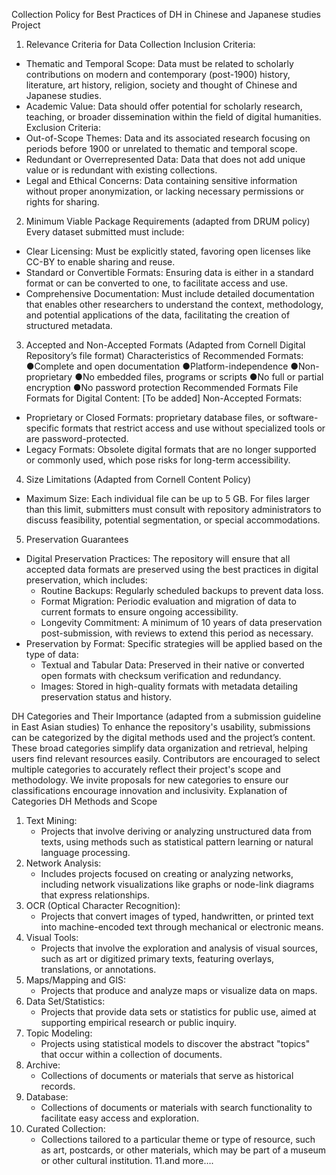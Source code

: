 Collection Policy for Best Practices of DH in Chinese and Japanese studies Project

1. Relevance Criteria for Data Collection
Inclusion Criteria:
- Thematic and Temporal Scope: Data must be related to scholarly contributions on modern and contemporary (post-1900) history, literature, art history, religion, society and thought of Chinese and Japanese studies. 
- Academic Value: Data should offer potential for scholarly research, teaching, or broader dissemination within the field of digital humanities.
Exclusion Criteria:
- Out-of-Scope Themes: Data and its associated research focusing on periods before 1900 or unrelated to thematic and temporal scope. 
- Redundant or Overrepresented Data: Data that does not add unique value or is redundant with existing collections.
- Legal and Ethical Concerns: Data containing sensitive information without proper anonymization, or lacking necessary permissions or rights for sharing.

2. Minimum Viable Package Requirements (adapted from DRUM policy)
Every dataset submitted must include:
- Clear Licensing: Must be explicitly stated, favoring open licenses like CC-BY to enable sharing and reuse.
- Standard or Convertible Formats: Ensuring data is either in a standard format or can be converted to one, to facilitate access and use.
- Comprehensive Documentation: Must include detailed documentation that enables other researchers to understand the context, methodology, and potential applications of the data, facilitating the creation of structured metadata.
3. Accepted and Non-Accepted Formats (Adapted from Cornell Digital Repository’s file format)
Characteristics of Recommended Formats:
●Complete and open documentation
●Platform-independence
●Non-proprietary
●No embedded files, programs or scripts
●No full or partial encryption
●No password protection 
Recommended Formats File Formats for Digital Content:
[To be added]
Non-Accepted Formats:
- Proprietary or Closed Formats: proprietary database files, or software-specific formats that restrict access and use without specialized tools or are password-protected. 
- Legacy Formats: Obsolete digital formats that are no longer supported or commonly used, which pose risks for long-term accessibility.

4. Size Limitations (Adapted from Cornell Content Policy)
- Maximum Size: Each individual file can be up to 5 GB. For files larger than this limit, submitters must consult with repository administrators to discuss feasibility, potential segmentation, or special accommodations. 

5. Preservation Guarantees
- Digital Preservation Practices: The repository will ensure that all accepted data formats are preserved using the best practices in digital preservation, which includes:
  - Routine Backups: Regularly scheduled backups to prevent data loss.
  - Format Migration: Periodic evaluation and migration of data to current formats to ensure ongoing accessibility.
  - Longevity Commitment: A minimum of 10 years of data preservation post-submission, with reviews to extend this period as necessary.
- Preservation by Format: Specific strategies will be applied based on the type of data:
  - Textual and Tabular Data: Preserved in their native or converted open formats with checksum verification and redundancy.
  - Images: Stored in high-quality formats with metadata detailing preservation status and history.

DH Categories and Their Importance (adapted from a submission guideline in East Asian studies)
To enhance the repository's usability, submissions can be categorized by the digital methods used and the project’s content. These broad categories simplify data organization and retrieval, helping users find relevant resources easily. Contributors are encouraged to select multiple categories to accurately reflect their project's scope and methodology. We invite proposals for new categories to ensure our classifications encourage innovation and inclusivity.
Explanation of Categories
DH Methods and Scope
1. Text Mining:
   - Projects that involve deriving or analyzing unstructured data from texts, using methods such as statistical pattern learning or natural language processing.
2. Network Analysis:
   - Includes projects focused on creating or analyzing networks, including network visualizations like graphs or node-link diagrams that express relationships.
3. OCR (Optical Character Recognition):
   - Projects that convert images of typed, handwritten, or printed text into machine-encoded text through mechanical or electronic means.
4. Visual Tools:
   - Projects that involve the exploration and analysis of visual sources, such as art or digitized primary texts, featuring overlays, translations, or annotations.
5. Maps/Mapping and GIS:
   - Projects that produce and analyze maps or visualize data on maps.
6. Data Set/Statistics:
   - Projects that provide data sets or statistics for public use, aimed at supporting empirical research or public inquiry.
7. Topic Modeling:
   - Projects using statistical models to discover the abstract "topics" that occur within a collection of documents.
8. Archive:
    - Collections of documents or materials that serve as historical records.
9. Database:
    - Collections of documents or materials with search functionality to facilitate easy access and exploration.
10. Curated Collection:
    - Collections tailored to a particular theme or type of resource, such as art, postcards, or other materials, which may be part of a museum or other cultural institution.
11.and more…. 

